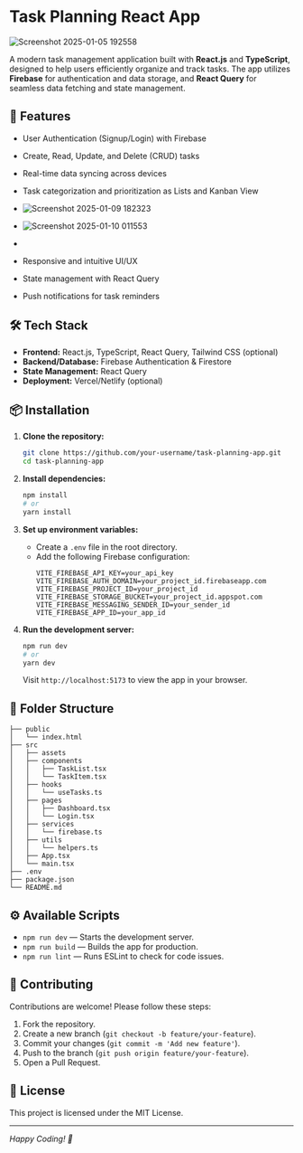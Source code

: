 # Task Planning React App
![Screenshot 2025-01-05 192558](https://github.com/user-attachments/assets/ec35574f-0f0e-4ea9-91ca-e8fe873a2a67)



A modern task management application built with **React.js** and **TypeScript**, designed to help users efficiently organize and track tasks. The app utilizes **Firebase** for authentication and data storage, and **React Query** for seamless data fetching and state management.

## 🚀 Features

- User Authentication (Signup/Login) with Firebase
- Create, Read, Update, and Delete (CRUD) tasks
- Real-time data syncing across devices
- Task categorization and prioritization as Lists and Kanban View
- ![Screenshot 2025-01-09 182323](https://github.com/user-attachments/assets/34e57de7-1b6f-4676-aabb-591c2de4b0f7)

- ![Screenshot 2025-01-10 011553](https://github.com/user-attachments/assets/76f5de8d-59f4-402b-a1d2-fbc3cb51f80f)
- 
- Responsive and intuitive UI/UX
- State management with React Query
- Push notifications for task reminders

## 🛠 Tech Stack

- **Frontend:** React.js, TypeScript, React Query, Tailwind CSS (optional)
- **Backend/Database:** Firebase Authentication & Firestore
- **State Management:** React Query
- **Deployment:** Vercel/Netlify (optional)

## 📦 Installation

1. **Clone the repository:**
   ```bash
   git clone https://github.com/your-username/task-planning-app.git
   cd task-planning-app
   ```

2. **Install dependencies:**
   ```bash
   npm install
   # or
   yarn install
   ```

3. **Set up environment variables:**
   - Create a `.env` file in the root directory.
   - Add the following Firebase configuration:
     ```env
     VITE_FIREBASE_API_KEY=your_api_key
     VITE_FIREBASE_AUTH_DOMAIN=your_project_id.firebaseapp.com
     VITE_FIREBASE_PROJECT_ID=your_project_id
     VITE_FIREBASE_STORAGE_BUCKET=your_project_id.appspot.com
     VITE_FIREBASE_MESSAGING_SENDER_ID=your_sender_id
     VITE_FIREBASE_APP_ID=your_app_id
     ```

4. **Run the development server:**
   ```bash
   npm run dev
   # or
   yarn dev
   ```
   
   Visit `http://localhost:5173` to view the app in your browser.

## 📂 Folder Structure

```
├── public
│   └── index.html
├── src
│   ├── assets
│   ├── components
│   │   ├── TaskList.tsx
│   │   └── TaskItem.tsx
│   ├── hooks
│   │   └── useTasks.ts
│   ├── pages
│   │   ├── Dashboard.tsx
│   │   └── Login.tsx
│   ├── services
│   │   └── firebase.ts
│   ├── utils
│   │   └── helpers.ts
│   ├── App.tsx
│   └── main.tsx
├── .env
├── package.json
└── README.md
```

## ⚙️ Available Scripts

- `npm run dev` — Starts the development server.
- `npm run build` — Builds the app for production.
- `npm run lint` — Runs ESLint to check for code issues.

## 🤝 Contributing

Contributions are welcome! Please follow these steps:

1. Fork the repository.
2. Create a new branch (`git checkout -b feature/your-feature`).
3. Commit your changes (`git commit -m 'Add new feature'`).
4. Push to the branch (`git push origin feature/your-feature`).
5. Open a Pull Request.

## 📄 License

This project is licensed under the MIT License.

---

*Happy Coding! 🚀*

